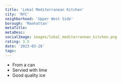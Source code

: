 ```yaml
---
title: 'Lokal Mediterranean Kitchen'
city: 'NYC'
neighborhood: 'Upper West Side'
borough: 'Manhattan'
metaTitle:
metaDesc:
socialImage: images/lokal_mediterranean_kitchen.png
rating: 3.5
date: '2023-03-26'
tags:
---
```


- From a can
- Servied with lime
- Good quality ice
